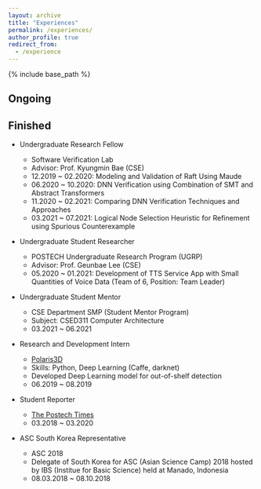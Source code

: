 ```yaml
---
layout: archive
title: "Experiences"
permalink: /experiences/
author_profile: true
redirect_from:
  - /experience
---
```


{% include base_path %}

Ongoing
-------

Finished
--------
- Undergraduate Research Fellow
  - Software Verification Lab
  - Advisor: Prof. Kyungmin Bae (CSE)
  - 12.2019 ~ 02.2020: Modeling and Validation of Raft Using Maude
  - 06.2020 ~ 10.2020: DNN Verification using Combination of SMT and Abstract Transformers
  - 11.2020 ~ 02.2021: Comparing DNN Verification Techniques and Approaches
  - 03.2021 ~ 07.2021: Logical Node Selection Heuristic for Refinement using Spurious Counterexample

- Undergraduate Student Researcher
  - POSTECH Undergraduate Research Program (UGRP)
  - Advisor: Prof. Geunbae Lee (CSE)
  - 05.2020 ~ 01.2021: Development of TTS Service App with Small Quantities of Voice Data (Team of 6, Position: Team Leader)

- Undergraduate Student Mentor
  - CSE Department SMP (Student Mentor Program)
  - Subject: CSED311 Computer Architecture
  - 03.2021 ~ 06.2021

- Research and Development Intern
  - [Polaris3D](http://polaris3d.co)
  - Skills: Python, Deep Learning (Caffe, darknet)
  - Developed Deep Learning model for out-of-shelf detection
  - 06.2019 ~ 08.2019

- Student Reporter
  - [The Postech Times](http://times.postech.ac.kr/index_eng.html)
  - 03.2018 ~ 03.2020

- ASC South Korea Representative
  - ASC 2018
  - Delegate of South Korea for ASC (Asian Science Camp) 2018 hosted by IBS (Institue for Basic Science) held at Manado, Indonesia
  - 08.03.2018 ~ 08.10.2018